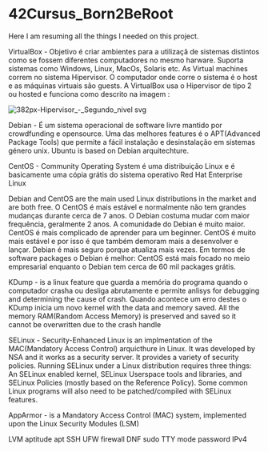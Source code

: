 # 42Cursus_Born2BeRoot

Here I am resuming all the things I needed on this project.


  VirtualBox - Objetivo é criar ambientes para a utilizaçã de sistemas distintos como se fossem diferentes computadores no mesmo harware. Suporta sistemas como Windows, Linux, MacOs, Solaris etc.
As Virtual machines correm no sistema Hipervisor. O computador onde corre o sistema é o host e as máquinas virtuais são guests. A VirtualBox usa o Hipervisor de tipo 2 ou hosted e funciona como descrito na imagem :

![382px-Hipervisor_-_Segundo_nivel svg](https://user-images.githubusercontent.com/56501818/152022870-dc39c6cf-2ac9-401e-b7c5-4d6c2852bea0.png)

  Debian - É um sistema operacional de software livre mantido por crowdfunding e opensource. Uma das melhores features é o APT(Advanced Package Tools) que permite a fácil instalação e desinstalação em sistemas género unix. Ubuntu is based on Debian arquitechture.

  CentOS - Community Operating System é uma distribuição Linux e é basicamente uma cópia grátis do sistema operativo Red Hat Enterprise Linux
 
Debian and CentOS are the main used Linux distributions in the market and are both free. O CentOS é mais estável e normalmente não tem grandes mudanças durante cerca de 7 anos. O Debian costuma mudar com maior frequência, geralmente 2 anos. A comunidade do Debian é muito maior. CentOS é mais complicado de aprender para um beginner. CentOS é muito mais estável e por isso é que também demoram mais a desenvolver e lançar. Debian é mais seguro porque atualiza mais vezes. Em termos de software packages o Debian é melhor: CentOS está mais focado no meio empresarial enquanto o Debian tem cerca de 60 mil packages grátis. 
   
  KDump - is a linux feature que guarda a memória do programa quando o computador crasha ou desliga abrutamente e permite anlisys for debugging and determining the cause of crash. Quando acontece um erro destes o KDump inicia um novo kernel with the data and memory saved. All the memory RAM(Random Access Memory) is preserved and saved so it cannot be overwritten due to the crash handle 
  
  SELinux - Security-Enhanced Linux is an implmentation of the MAC(Mandatory Access Control) arquicthure in Linux. It was developed by NSA and it works as a security server. It provides a variety of security policies. Running SELinux under a Linux distribution requires three things: An SELinux enabled kernel, SELinux Userspace tools and libraries, and SELinux Policies (mostly based on the Reference Policy). Some common Linux programs will also need to be patched/compiled with SELinux features.
  
  AppArmor - is a Mandatory Access Control (MAC) system, implemented upon the Linux Security Modules (LSM)
  
  LVM
  aptitude
  apt
  SSH
  UFW firewall
  DNF
  sudo
  TTY mode password
  IPv4
